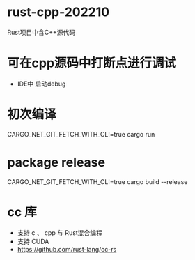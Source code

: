 # rust-cpp-202210
Rust项目中含C++源代码

# 可在cpp源码中打断点进行调试
- IDE中 启动debug

# 初次编译
CARGO_NET_GIT_FETCH_WITH_CLI=true  cargo run
# package release
CARGO_NET_GIT_FETCH_WITH_CLI=true  cargo build --release

# cc 库
- 支持 c 、 cpp 与 Rust混合编程
- 支持 CUDA
- https://github.com/rust-lang/cc-rs
